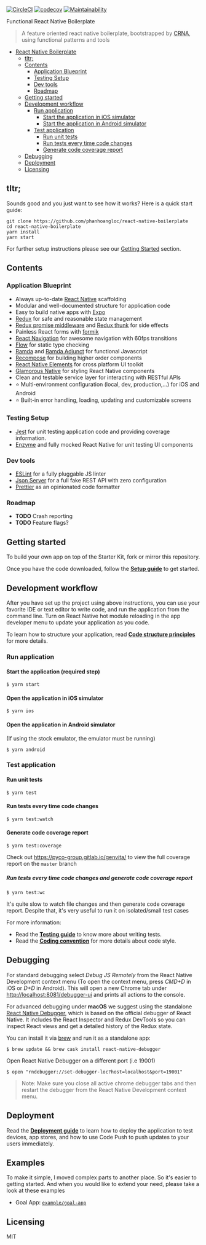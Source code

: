 [![CircleCI](https://circleci.com/gh/phanhoangloc/react-native-boilerplate/tree/master.svg?style=svg)](https://circleci.com/gh/phanhoangloc/react-native-boilerplate/tree/master) [![codecov](https://codecov.io/gh/phanhoangloc/react-native-boilerplate/branch/master/graph/badge.svg)](https://codecov.io/gh/phanhoangloc/react-native-boilerplate) [![Maintainability](https://api.codeclimate.com/v1/badges/0a4de6536aa865df920b/maintainability)](https://codeclimate.com/github/phanhoangloc/react-native-boilerplate/maintainability)

Functional React Native Boilerplate
> A feature oriented react native boilerplate, bootstrapped by [CRNA](https://github.com/react-community/create-react-native-app), using functional patterns and tools

- [React Native Boilerplate](#react-native-boilerplate)
  - [tltr;](#tltr)
  - [Contents](#contents)
    - [Application Blueprint](#application-blueprint)
    - [Testing Setup](#testing-setup)
    - [Dev tools](#dev-tools)
    - [Roadmap](#roadmap)
  - [Getting started](#getting-started)
  - [Development workflow](#development-workflow)
    - [Run application](#run-application)
      - [Start the application in iOS simulator](#start-the-application-in-ios-simulator)
      - [Start the application in Android simulator](#start-the-application-in-android-simulator)
    - [Test application](#test-application)
      - [Run unit tests](#run-unit-tests)
      - [Run tests every time code changes](#run-tests-every-time-code-changes)
      - [Generate code coverage report](#generate-code-coverage-report)
  - [Debugging](#debugging)
  - [Deployment](#deployment)
  - [Licensing](#licensing)

## tltr;

Sounds good and you just want to see how it works? Here is a quick start guide:

```
git clone https://github.com/phanhoangloc/react-native-boilerplate
cd react-native-boilerplate
yarn install
yarn start
```

For further setup instructions please see our [Getting Started](#getting-started) section.

## Contents

### Application Blueprint

* Always up-to-date [React Native](https://facebook.github.io/react-native/) scaffolding
* Modular and well-documented structure for application code
* Easy to build native apps with [Expo](https://expo.io/)
* [Redux](http://redux.js.org/) for safe and reasonable state management
* [Redux promise middleware](https://github.com/pburtchaell/redux-promise-middleware) and [Redux thunk](https://github.com/reduxjs/redux-thunk) for side effects
* Painless React forms with [formik](https://github.com/jaredpalmer/formik)
* [React Navigation](https://reactnavigation.org/) for awesome navigation with 60fps transitions
* [Flow](http://flow.org/) for static type checking
* [Ramda](https://github.com/ramda/ramda) and [Ramda Adjunct](https://github.com/char0n/ramda-adjunct) for functional Javascript
* [Recompose](https://github.com/acdlite/recompose) for building higher order components
* [React Native Elements](https://react-native-training.github.io/react-native-elements/) for cross platform UI toolkit
* [Glamorous Native](https://github.com/robinpowered/glamorous-native) for styling React Native components
* Clean and testable service layer for interacting with RESTful APIs
* :star: Multi-environment configuration (local, dev, production,...) for iOS and Android
* :star: Built-in error handling, loading, updating and customizable screens

### Testing Setup

* [Jest](https://facebook.github.io/jest/) for unit testing application code and providing coverage information.
* [Enzyme](https://github.com/airbnb/enzyme) and fully mocked React Native for unit testing UI components

### Dev tools

* [ESLint](https://eslint.org/) for a fully pluggable JS linter
* [Json Server](https://github.com/typicode/json-server) for a full fake REST API with zero configuration
* [Prettier](https://github.com/prettier/prettier) as an opinionated code formatter

### Roadmap

* **TODO** Crash reporting
* **TODO** Feature flags?

## Getting started

To build your own app on top of the Starter Kit, fork or mirror this repository.

Once you have the code downloaded, follow the **[Setup guide](docs/SETUP.md)** to get started.

## Development workflow

After you have set up the project using above instructions, you can use your favorite IDE or text editor to write code, and run the application from the command line. Turn on React Native hot module reloading in the app developer menu to update your application as you code.

To learn how to structure your application, read **[Code structure principles](docs/STRUCTURE.md)** for more details.

### Run application
#### Start the application (required step)
```
$ yarn start
```

#### Open the application in iOS simulator
```
$ yarn ios
```

#### Open the application in Android simulator
(If using the stock emulator, the emulator must be running)
```
$ yarn android
```

### Test application
#### Run unit tests
```
$ yarn test
```

#### Run tests every time code changes
```
$ yarn test:watch
```

#### Generate code coverage report
```
$ yarn test:coverage
```
Check out https://pyco-group.gitlab.io/genvita/ to view the full coverage report on the `master` branch

##### Run tests every time code changes and generate code coverage report
```
$ yarn test:wc
```

It's quite slow to watch file changes and then generate code coverage report. Despite that, it's very useful to run it on isolated/small test cases

For more information:
* Read the **[Testing guide](docs/TESTING.md)** to know more about writing tests.
* Read the **[Coding convention](docs/CONVENTION.md)** for more details about code style.

## Debugging

For standard debugging select *Debug JS Remotely* from the React Native Development context menu (To open the context menu, press *CMD+D* in iOS or *D+D* in Android). This will open a new Chrome tab under [http://localhost:8081/debugger-ui](http://localhost:8081/debugger-ui) and prints all actions to the console.

For advanced debugging under **macOS** we suggest using the standalone [React Native Debugger](https://github.com/jhen0409/react-native-debugger), which is based on the official debugger of React Native.
It includes the React Inspector and Redux DevTools so you can inspect React views and get a detailed history of the Redux state.

You can install it via [brew](https://brew.sh/) and run it as a standalone app:

```
$ brew update && brew cask install react-native-debugger
```

Open React Native Debugger on a different port (i.e 19001)
```
$ open "rndebugger://set-debugger-loc?host=localhost&port=19001"
```

> Note: Make sure you close all active chrome debugger tabs and then restart the debugger from the React Native Development context menu.

## Deployment

Read the **[Deployment guide](docs/DEPLOYMENT.md)** to learn how to deploy the application to test devices, app stores, and how to use Code Push to push updates to your users immediately.

## Examples

To make it simple, I moved complex parts to another place. So it's easier to getting started. And when you would like to extend your need, please take a look at these examples

* Goal App: [`example/goal-app`](https://github.com/phanhoangloc/react-native-boilerplate/tree/example/goal-app)

## Licensing

MIT
